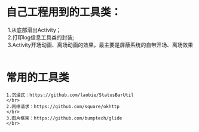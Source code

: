 # 自己工程用到的工具类：
  1.从底部滑出Activity；                                                                        </br>
  2.打印log信息工具类的封装;                                                                     </br>
  3.Activity开场动画、离场动画的效果，最主要是屏蔽系统的自带开场、离场效果                           </br>


# 常用的工具类
    1.沉浸式：https://github.com/laobie/StatusBarUtil                                           </br>
    2.网络请求：https://github.com/square/okhttp                                                </br>
    3.图片框架：https://github.com/bumptech/glide                                               </br>
